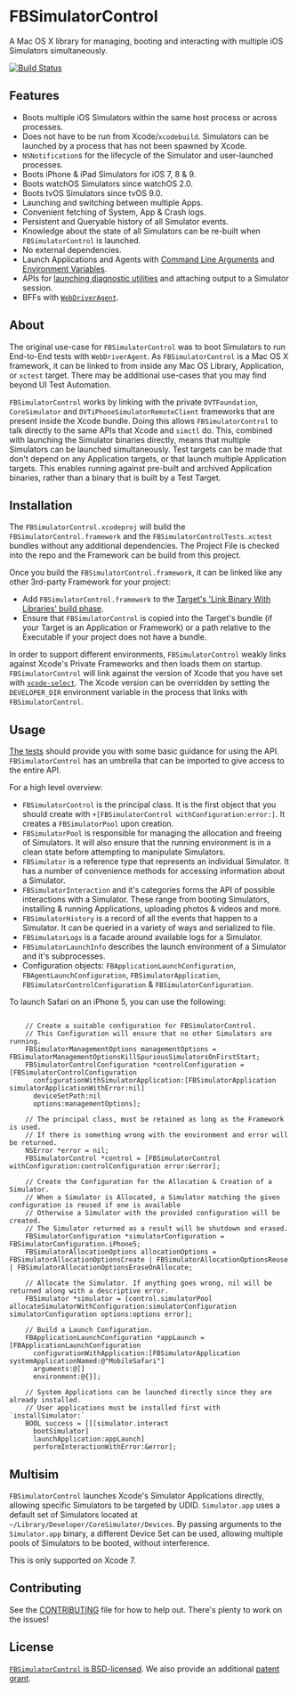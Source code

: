 # FBSimulatorControl
A Mac OS X library for managing, booting and interacting with multiple iOS Simulators simultaneously.

[![Build Status](https://travis-ci.org/facebook/FBSimulatorControl.svg?branch=master)](https://travis-ci.org/facebook/FBSimulatorControl)

## Features
- Boots multiple iOS Simulators within the same host process or across processes.
- Does not have to be run from Xcode/`xcodebuild`. Simulators can be launched by a process that has not been spawned by Xcode.
- `NSNotification`s for the lifecycle of the Simulator and user-launched processes.
- Boots iPhone & iPad Simulators for iOS 7, 8 & 9.
- Boots watchOS Simulators since watchOS 2.0.
- Boots tvOS Simulators since tvOS 9.0.
- Launching and switching between multiple Apps.
- Convenient fetching of System, App & Crash logs.
- Persistent and Queryable history of all Simulator events.
- Knowledge about the state of all Simulators can be re-built when `FBSimulatorControl` is launched.
- No external dependencies.
- Launch Applications and Agents with [Command Line Arguments](FBSimulatorControl/Configuration/FBProcessLaunchConfiguration.h#L24) and [Environment Variables](FBSimulatorControl/Configuration/FBProcessLaunchConfiguration.h#L29).
- APIs for [launching diagnostic utilities](FBSimulatorControl/Session/FBSimulatorSessionInteraction%2BDiagnostics.h) and attaching output to a Simulator session.
- BFFs with [`WebDriverAgent`](https://github.com/facebook/webdriveragent).

## About
The original use-case for `FBSimulatorControl` was to boot Simulators to run End-to-End tests with `WebDriverAgent`. As `FBSimulatorControl` is a Mac OS X framework, it can be linked to from inside any Mac OS Library, Application, or `xctest` target. There may be additional use-cases that you may find beyond UI Test Automation.

`FBSimulatorControl` works by linking with the private `DVTFoundation`, `CoreSimulator` and `DVTiPhoneSimulatorRemoteClient` frameworks that are present inside the Xcode bundle. Doing this allows  `FBSimulatorControl` to talk directly to the same APIs that Xcode and `simctl` do. This, combined with launching the Simulator binaries directly, means that multiple Simulators can be launched simultaneously. Test targets can be made that don't depend on any Application targets, or that launch multiple Application targets. This enables running against pre-built and archived Application binaries, rather than a binary that is built by a Test Target.

## Installation
The `FBSimulatorControl.xcodeproj` will build the `FBSimulatorControl.framework` and the `FBSimulatorControlTests.xctest` bundles without any additional dependencies. The Project File is checked into the repo and the Framework can be build from this project.

Once you build the `FBSimulatorControl.framework`, it can be linked like any other 3rd-party Framework for your project:
- Add `FBSimulatorControl.framework` to the [Target's 'Link Binary With Libraries' build phase](Help/link_binary_with_libraries.png).
- Ensure that `FBSimulatorControl` is copied into the Target's bundle (if your Target is an Application or Framework) or a path relative to the Executable if your project does not have a bundle.

In order to support different environments, `FBSimulatorControl` weakly links against Xcode's Private Frameworks and then loads them on startup. `FBSimulatorControl` will link against the version of Xcode that you have set with [`xcode-select`](https://developer.apple.com/library/mac/documentation/Darwin/Reference/ManPages/man1/xcode-select.1.html). The Xcode version can be overridden by setting the `DEVELOPER_DIR` environment variable in the process that links with `FBSimulatorControl`.

## Usage
[The tests](FBSimulatorControlTests/Tests) should provide you with some basic guidance for using the API. `FBSimulatorControl` has an umbrella that can be imported to give access to the entire API.

For a high level overview:
- `FBSimulatorControl` is the principal class. It is the first object that you should create with `+[FBSimulatorControl withConfiguration:error:]`. It creates a `FBSimulatorPool` upon creation.
- `FBSimulatorPool` is responsible for managing the allocation and freeing of Simulators. It will also ensure that the running environment is in a clean state before attempting to manipulate Simulators.
- `FBSimulator` is a reference type that represents an individual Simulator. It has a number of convenience methods for accessing information about a Simulator.
- `FBSimulatorInteraction` and it's categories forms the API of possible interactions with a Simulator. These range from booting Simulators, installing & running Applications, uploading photos & videos and more.
- `FBSimulatorHistory` is a record of all the events that happen to a Simulator. It can be queried in a variety of ways and serialized to file.
- `FBSimulatorLogs` is a facade around available logs for a Simulator.
- `FBSimulatorLaunchInfo` describes the launch environment of a Simulator and it's subprocesses.
- Configuration objects: `FBApplicationLaunchConfiguration`, `FBAgentLaunchConfiguration`, `FBSimulatorApplication`, `FBSimulatorControlConfiguration` & `FBSimulatorConfiguration`.

To launch Safari on an iPhone 5, you can use the following:

```objc

    // Create a suitable configuration for FBSimulatorControl.
    // This Configuration will ensure that no other Simulators are running.
    FBSimulatorManagementOptions managementOptions = FBSimulatorManagementOptionsKillSpuriousSimulatorsOnFirstStart;    
    FBSimulatorControlConfiguration *controlConfiguration = [FBSimulatorControlConfiguration
      configurationWithSimulatorApplication:[FBSimulatorApplication simulatorApplicationWithError:nil]
      deviceSetPath:nil
      options:managementOptions];
    
    // The principal class, must be retained as long as the Framework is used.
    // If there is something wrong with the environment and error will be returned.
    NSError *error = nil;
    FBSimulatorControl *control = [FBSimulatorControl withConfiguration:controlConfiguration error:&error];
    
    // Create the Configuration for the Allocation & Creation of a Simulator.
    // When a Simulator is Allocated, a Simulator matching the given configuration is reused if one is available
    // Otherwise a Simulator with the provided configuration will be created.
    // The Simulator returned as a result will be shutdown and erased.
    FBSimulatorConfiguration *simulatorConfiguration = FBSimulatorConfiguration.iPhone5;
    FBSimulatorAllocationOptions allocationOptions = FBSimulatorAllocationOptionsCreate | FBSimulatorAllocationOptionsReuse | FBSimulatorAllocationOptionsEraseOnAllocate;
    
    // Allocate the Simulator. If anything goes wrong, nil will be returned along with a descriptive error.
    FBSimulator *simulator = [control.simulatorPool allocateSimulatorWithConfiguration:simulatorConfiguration simulatorConfiguration options:options error];
    
    // Build a Launch Configuration.
    FBApplicationLaunchConfiguration *appLaunch = [FBApplicationLaunchConfiguration
      configurationWithApplication:[FBSimulatorApplication systemApplicationNamed:@"MobileSafari"]
      arguments:@[]
      environment:@{}];
    
    // System Applications can be launched directly since they are already installed.
    // User applications must be installed first with `installSimulator:`
    BOOL success = [[[simulator.interact
      bootSimulator]
      launchApplication:appLaunch]
      performInteractionWithError:&error];
```


## Multisim
`FBSimulatorControl` launches Xcode's Simulator Applications directly, allowing specific Simulators to be targeted by UDID. `Simulator.app` uses a default set of Simulators located at `~/Library/Developer/CoreSimulator/Devices`. By passing arguments to the `Simulator.app` binary, a different Device Set can be used, allowing multiple pools of Simulators to be booted, without interference.

This is only supported on Xcode 7.

## Contributing
See the [CONTRIBUTING](CONTRIBUTING) file for how to help out. There's plenty to work on the issues!

## License
[`FBSimulatorControl` is BSD-licensed](LICENSE). We also provide an additional [patent grant](PATENTS).
